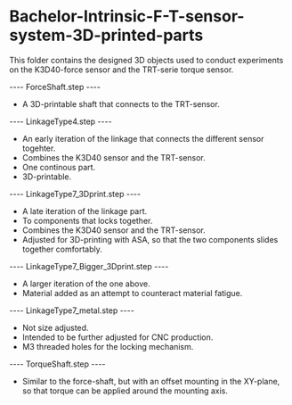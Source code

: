 # Bachelor-Intrinsic-F-T-sensor-system-3D-printed-parts

This folder contains the designed 3D objects used to conduct experiments on the K3D40-force sensor and the TRT-serie torque sensor. 

---- ForceShaft.step ----
- A 3D-printable shaft that connects to the TRT-sensor.

---- LinkageType4.step ----
- An early iteration of the linkage that connects the different sensor togehter. 
- Combines the K3D40 sensor and the TRT-sensor. 
- One continous part. 
- 3D-printable.

---- LinkageType7_3Dprint.step ----
- A late iteration of the linkage part.
- To components that locks together. 
- Combines the K3D40 sensor and the TRT-sensor. 
- Adjusted for 3D-printing with ASA, so that the two components slides together comfortably.

---- LinkageType7_Bigger_3Dprint.step ----
- A larger iteration of the one above. 
- Material added as an attempt to counteract material fatigue. 

---- LinkageType7_metal.step ----
- Not size adjusted. 
- Intended to be further adjusted for CNC production. 
- M3 threaded holes for the locking mechanism. 

---- TorqueShaft.step ----
- Similar to the force-shaft, but with an offset mounting in the XY-plane, so that torque can be applied around the mounting axis. 
